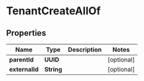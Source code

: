 

# TenantCreateAllOf


## Properties

Name | Type | Description | Notes
------------ | ------------- | ------------- | -------------
**parentId** | **UUID** |  |  [optional]
**externalId** | **String** |  |  [optional]



